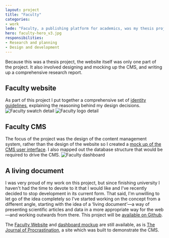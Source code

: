 ```yaml
---
layout: project
title: "Faculty"
categories:
- work
lede: "Faculty, a publishing platform for academics, was my thesis project when I was studying web design at the University of Greenwich."
hero: faculty-hero_v3.jpg
responsibilities:
- Research and planning
- Design and development
---
```


Because this was a thesis project, the website itself was only one part of the project. It also involved designing and mocking up the CMS, and writing up a comprehensive research report.

## Faculty website

As part of this project I put together a comprehensive set of [identity guidelines](http://fclty.org/about/identity-guidelines.php), explaining the reasoning behind my design decisions.
![Faculty swatch detail](http://cdn.jea.tt/img/work/faculty-swatch.jpg)
![Faculty logo detail](http://cdn.jea.tt/img/work/faculty-logo_v2.jpg)

## Faculty CMS

The focus of the project was the design of the content management system, rather than the design of the website so I created a [mock up of the CMS user interface](http://journalofprocrastination.thomasjeatt.com/faculty/core/dashboard/). I also mapped out the database structure that would be required to drive the CMS. 
![Faculty dashboard](http://cdn.jea.tt/img/work/faculty-dashboard.jpg)

## A living document

I was very proud of my work on this project, but since finishing university I haven't had the time to devote to it that I would like and I've recently decided to stop development in its current form. That said, I'm unwilling to let go of the idea completely so I've started working on the concept from a different angle, starting with the idea of a &lsquo;living document&rsquo;&#8212;a way of presenting scientific articles and data in a more appropriate way for the web&#8212;and working outwards from there. This project will be [available on Github](http://github.com/jeatt/faculty).

The [Faculty Website](http://fclty.org) and [dashboard mockup](http://journalofprocrastination.thomasjeatt.com/faculty/core/dashboard/) are still available, as is [The Journal of Procrastination](http://journalofprocrastination.thomasjeatt.com/), a site which was built to demonstrate the CMS.